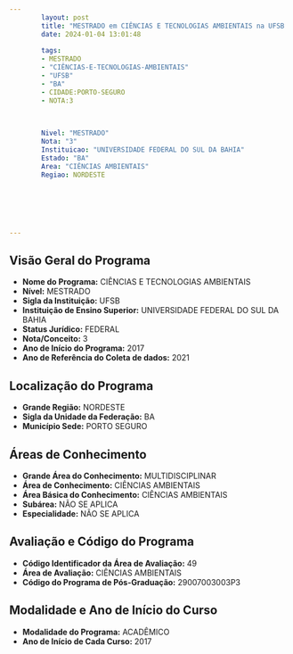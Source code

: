 ```yaml
---
        layout: post
        title: "MESTRADO em CIÊNCIAS E TECNOLOGIAS AMBIENTAIS na UFSB  "
        date: 2024-01-04 13:01:48
     
        tags:
        - MESTRADO
        - "CIÊNCIAS-E-TECNOLOGIAS-AMBIENTAIS"
        - "UFSB"
        - "BA"
        - CIDADE:PORTO-SEGURO
        - NOTA:3
        
       

        Nivel: "MESTRADO"
        Nota: "3"
        Instituicao: "UNIVERSIDADE FEDERAL DO SUL DA BAHIA"
        Estado: "BA"
        Area: "CIÊNCIAS AMBIENTAIS"
        Regiao: NORDESTE
        
        
        
        
        
        
---
```

## Visão Geral do Programa
- **Nome do Programa:** CIÊNCIAS E TECNOLOGIAS AMBIENTAIS
- **Nível:** MESTRADO
- **Sigla da Instituição:** UFSB
- **Instituição de Ensino Superior:** UNIVERSIDADE FEDERAL DO SUL DA BAHIA
- **Status Jurídico:** FEDERAL
- **Nota/Conceito:** 3
- **Ano de Início do Programa:** 2017
- **Ano de Referência do Coleta de dados:** 2021

## Localização do Programa
- **Grande Região:** NORDESTE
- **Sigla da Unidade da Federação:** BA
- **Município Sede:** PORTO SEGURO

## Áreas de Conhecimento
- **Grande Área do Conhecimento:** MULTIDISCIPLINAR
- **Área de Conhecimento:** CIÊNCIAS AMBIENTAIS
- **Área Básica do Conhecimento:** CIÊNCIAS AMBIENTAIS
- **Subárea:** NÃO SE APLICA
- **Especialidade:** NÃO SE APLICA

## Avaliação e Código do Programa
- **Código Identificador da Área de Avaliação:** 49
- **Área de Avaliação:** CIÊNCIAS AMBIENTAIS
- **Código do Programa de Pós-Graduação:** 29007003003P3


## Modalidade e Ano de Início do Curso
- **Modalidade do Programa:** ACADÊMICO
- **Ano de Início de Cada Curso:** 2017
